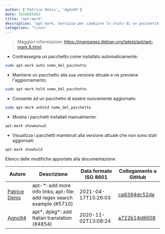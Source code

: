 ```yaml
---
author: ['Patrice Denis', 'Agno94']
date: 1618665963
title: "apt-mark"
description: "apt-mark, Servizio per cambiare lo stato di un pacchetto installato."
categories: "linux"
---
```

> Maggiori informazioni: <https://manpages.debian.org/latest/apt/apt-mark.8.html>.

- Contrassegna un pacchetto come installato automaticamente:

```bash
sudo apt-mark auto nome_del_pacchetto
```

- Mantiene un pacchetto alla sua versione attuale e ne previene l'aggiornamento:

```bash
sudo apt-mark hold nome_del_pacchetto
```

- Consente ad un pacchetto di essere nuovamente aggiornato:

```bash
sudo apt-mark unhold nome_del_pacchetto
```

- Mostra i pacchetti installati manualmente:

```bash
apt-mark showmanual
```

- Visualizza i pacchetti mantenuti alla versione attuale che non sono stati aggiornati:

```bash
apt-mark showhold
```
Elenco delle modifiche apportate alla documentazione


Autore | Descrizione | Data formato ISO 8601 | Collegamento a GitHub
------|-----|-----|-----
[Patrice Denis](mailto:patrice.denis@gmail.com) | apt-*: add more info links; apt-file: add regex search example (#5710) | 2021-04-17T15:26:03 | [ca8394dc52de](https://github.com/tldr-pages/tldr/commit/ca8394dc52def4e55971ce4049b20fa8839f464d)
[Agno94](mailto:agnophi@gmail.com) | apt*, dpkg*: add Italian translation (#4854) | 2020-11-02T13:08:24 | [a722b14d8608](https://github.com/tldr-pages/tldr/commit/a722b14d86085d614175c300539e3ccd8b957a48)

